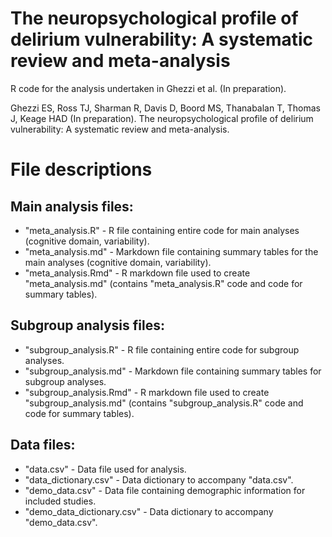 # The neuropsychological profile of delirium vulnerability: A systematic review and meta-analysis

R code for the analysis undertaken in Ghezzi et al. (In preparation). 

Ghezzi ES, Ross TJ, Sharman R, Davis D, Boord MS, Thanabalan T, Thomas J, Keage HAD (In preparation). The neuropsychological profile of delirium vulnerability: A systematic review and meta-analysis.

# File descriptions
## Main analysis files:
- "meta_analysis.R" - R file containing entire code for main analyses (cognitive domain, variability).
- "meta_analysis.md" - Markdown file containing summary tables for the main analyses (cognitive domain, variability). 
- "meta_analysis.Rmd" - R markdown file used to create "meta_analysis.md" (contains "meta_analysis.R" code and code for summary tables).

## Subgroup analysis files:
- "subgroup_analysis.R" - R file containing entire code for subgroup analyses.
- "subgroup_analysis.md" - Markdown file containing summary tables for subgroup analyses. 
- "subgroup_analysis.Rmd" - R markdown file used to create "subgroup_analysis.md" (contains "subgroup_analysis.R" code and code for summary tables).

## Data files:
- "data.csv" - Data file used for analysis. 
- "data_dictionary.csv" - Data dictionary to accompany "data.csv".
- "demo_data.csv" - Data file containing demographic information for included studies.
- "demo_data_dictionary.csv" - Data dictionary to accompany "demo_data.csv".
